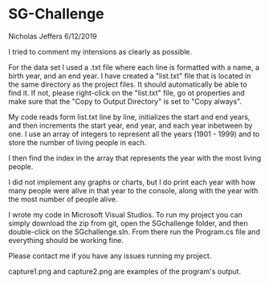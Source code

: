 # SG-Challenge
Nicholas Jeffers
6/12/2019

I tried to comment my intensions as clearly as possible.

For the data set I used a .txt file where each line is formatted with a name, a birth year, and an end year.
I have created a "list.txt" file that is located in the same directory as the project files. It should automatically be able to find it. If not, please right-click on the "list.txt" file, go ot properties and make sure that the "Copy to Output Directory" is set to "Copy always".

My code reads form list.txt line by line, initializes the start and end years, and then increments the start year, end year, and each year inbetween by one. I use an array of integers to represent all the years (1901 - 1999) and to store the number of living people in each.

I then find the index in the array that represents the year with the most living people.

I did not implement any graphs or charts, but I do print each year with how many people were alive in that year to the console, along with the year with the most number of people alive.

I wrote my code in Microsoft Visual Studios.
To run my project you can simply download the zip from git, open the SGchallenge folder, and then double-click on the SGchallenge.sln.
From there run the Program.cs file and everything should be working fine.

Please contact me if you have any issues running my project.

capture1.png and capture2.png are examples of the program's output.
